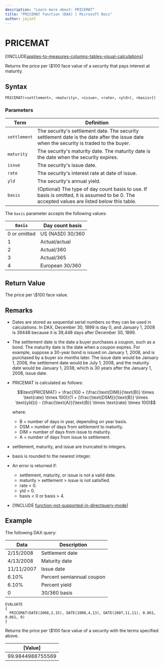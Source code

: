 ```yaml
---
description: "Learn more about: PRICEMAT"
title: "PRICEMAT function (DAX) | Microsoft Docs"
author: jajin7
---
```


# PRICEMAT

[!INCLUDE[applies-to-measures-columns-tables-visual-calculations](includes/applies-to-measures-columns-tables-visual-calculations.md)]

Returns the price per \\$100 face value of a security that pays interest at maturity.

## Syntax

```dax
PRICEMAT(<settlement>, <maturity>, <issue>, <rate>, <yld>[, <basis>])
```

### Parameters

|Term|Definition|  
|--------|--------------|  
|`settlement`|The security's settlement date. The security settlement date is the date after the issue date when the security is traded to the buyer.|
|`maturity`|The security's maturity date. The maturity date is the date when the security expires.|
|`issue`|The security's issue date.|
|`rate`|The security's interest rate at date of issue.|
|`yld`|The security's annual yield.|
|`basis`|(Optional) The type of day count basis to use. If basis is omitted, it is assumed to be 0. The accepted values are listed below this table.|

The `basis` parameter accepts the following values:

| `Basis`    | **Day count basis** |
| ------------ | ------------------- |
| 0 or omitted | US (NASD) 30/360    |
| 1            | Actual/actual       |
| 2            | Actual/360          |
| 3            | Actual/365          |
| 4            | European 30/360     |

## Return Value

The price per \\$100 face value.

## Remarks

- Dates are stored as sequential serial numbers so they can be used in calculations. In DAX, December 30, 1899 is day 0, and January 1, 2008 is 39448 because it is 39,448 days after December 30, 1899.

- The settlement date is the date a buyer purchases a coupon, such as a bond. The maturity date is the date when a coupon expires. For example, suppose a 30-year bond is issued on January 1, 2008, and is purchased by a buyer six months later. The issue date would be January 1, 2008, the settlement date would be July 1, 2008, and the maturity date would be January 1, 2038, which is 30 years after the January 1, 2008, issue date.

- PRICEMAT is calculated as follows:

  $$\text{PRICEMAT} = \frac{100 + (\frac{\text{DIM}}{\text{B}} \times \text{rate} \times 100)}{1 + (\frac{\text{DSM}}{\text{B}} \times \text{yld})} - (\frac{\text{A}}{\text{B}} \times \text{rate} \times 100)$$

  where:

  - $\text{B}$ = number of days in year, depending on year basis.
  - $\text{DSM}$ = number of days from settlement to maturity.
  - $\text{DIM}$ = number of days from issue to maturity.
  - $\text{A}$ = number of days from issue to settlement.

- settlement, maturity, and issue are truncated to integers.

- basis is rounded to the nearest integer.

- An error is returned if:
  - settlement, maturity, or issue is not a valid date.
  - maturity > settlement > issue is not satisfied.
  - rate < 0.
  - yld < 0.
  - basis < 0 or basis > 4.

- [!INCLUDE [function-not-supported-in-directquery-mode](includes/function-not-supported-in-directquery-mode.md)]

## Example

The following DAX query:

| **Data**   | **Description**           |
| ---------- | ------------------------- |
| 2/15/2008  | Settlement date           |
| 4/13/2008  | Maturity date             |
| 11/11/2007 | Issue date                |
| 6.10%      | Percent semiannual coupon |
| 6.10%      | Percent yield             |
| 0          | 30/360 basis              |

```dax
EVALUATE
{
  PRICEMAT(DATE(2008,2,15), DATE(2008,4,13), DATE(2007,11,11), 0.061, 0.061, 0)
}
```

Returns the price per \\$100 face value of a security with the terms specified above.

| **[Value]**    |
| ---------------- |
| 99.9844988755569 |
